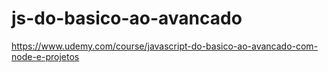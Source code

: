 # js-do-basico-ao-avancado
https://www.udemy.com/course/javascript-do-basico-ao-avancado-com-node-e-projetos
